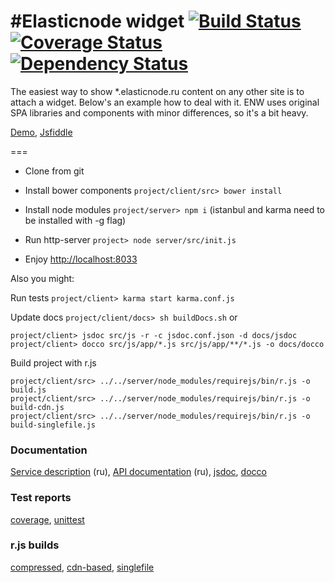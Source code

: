#Elasticnode widget
[![Build Status](https://travis-ci.org/antongolub/enw.svg?branch=master)](https://travis-ci.org/antongolub/enw) [![Coverage Status](https://img.shields.io/coveralls/antongolub/enw.svg)](https://coveralls.io/r/antongolub/enw?branch=master) [![Dependency Status](https://david-dm.org/antongolub/enw.svg)](https://david-dm.org/antongolub/enw)
===


The easiest way to show *.elasticnode.ru content on any other site is to attach a widget.
Below's an example how to deal with it. ENW uses original SPA libraries and components with minor differences, so it's a bit heavy.

[Demo](http://elasticnode.ru/widget/), [Jsfiddle](http://jsfiddle.net/VmsGL/)

===

* Clone from git

* Install bower components ```project/client/src> bower install```

* Install node modules ```project/server> npm i``` (istanbul and karma need to be installed with -g flag)

* Run http-server ```project> node server/src/init.js```

* Enjoy [http://localhost:8033](http://localhost:8033)


Also you might:

Run tests ```project/client> karma start karma.conf.js```

Update docs ```project/client/docs> sh buildDocs.sh``` or
```
project/client> jsdoc src/js -r -c jsdoc.conf.json -d docs/jsdoc
project/client> docco src/js/app/*.js src/js/app/**/*.js -o docs/docco
```

Build project with r.js
```
project/client/src> ../../server/node_modules/requirejs/bin/r.js -o build.js
project/client/src> ../../server/node_modules/requirejs/bin/r.js -o build-cdn.js
project/client/src> ../../server/node_modules/requirejs/bin/r.js -o build-singlefile.js
```
### Documentation
[Service description](http://elasticnode.ru/widget/) (ru), [API documentation](http://school.elasticnode.ru/api/) (ru), [jsdoc](http://elasticnode.ru/widget/docs/jsdoc/), [docco](http://elasticnode.ru/widget/docs/docco/app.html)
### Test reports
[coverage](http://elasticnode.ru/widget/docs/coverage/Chrome%2036.0.1985%20(Mac%20OS%20X%2010.9.3)/), [unittest](http://elasticnode.ru/widget/docs/unit_reports/Chrome%2036.0.1985%20(Mac%20OS%20X%2010.9.3)/)
### r.js builds
[compressed](https://raw.githubusercontent.com/antongolub/enw/master/client/dist/js/app/main.js), [cdn-based](https://raw.githubusercontent.com/antongolub/enw/master/client/dist/js/app/main-cdn.js), [singlefile](https://raw.githubusercontent.com/antongolub/enw/master/client/dist/js/app/main-singlefile.js)
